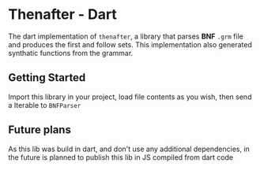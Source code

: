 # Thenafter - Dart

The dart implementation of `thenafter`, a library that parses **BNF** `.grm` file and produces the first and follow sets.
This implementation also generated synthatic functions from the grammar.

## Getting Started

Import this library in your project, load file contents as you wish, then send a Iterable<int> to `BNFParser`

## Future plans

As this lib was build in dart, and don't use any additional dependencies, in the future is planned to publish this lib in JS compiled from dart code
